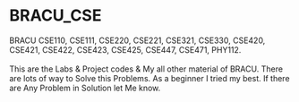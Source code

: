 # BRACU_CSE

BRACU CSE110, CSE111, CSE220, CSE221, CSE321, CSE330, CSE420, CSE421, CSE422, CSE423, CSE425, CSE447, CSE471, PHY112. <br> <br>
This are the Labs & Project codes & My all other material of BRACU.
There are lots of way to Solve this Problems. As a beginner I tried my best. If there are Any Problem in Solution let Me know.<br>

<!-- <h2>Topics</h2>
<ul>
  <li> </li>
</ul> -->
